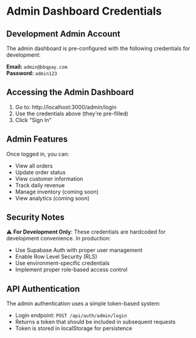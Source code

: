 # Admin Dashboard Credentials

## Development Admin Account

The admin dashboard is pre-configured with the following credentials for development:

**Email:** `admin@bbqpay.com`  
**Password:** `admin123`

## Accessing the Admin Dashboard

1. Go to: http://localhost:3000/admin/login
2. Use the credentials above (they're pre-filled)
3. Click "Sign In"

## Admin Features

Once logged in, you can:
- View all orders
- Update order status
- View customer information
- Track daily revenue
- Manage inventory (coming soon)
- View analytics (coming soon)

## Security Notes

⚠️ **For Development Only**: These credentials are hardcoded for development convenience. In production:
- Use Supabase Auth with proper user management
- Enable Row Level Security (RLS)
- Use environment-specific credentials
- Implement proper role-based access control

## API Authentication

The admin authentication uses a simple token-based system:
- Login endpoint: `POST /api/auth/admin/login`
- Returns a token that should be included in subsequent requests
- Token is stored in localStorage for persistence